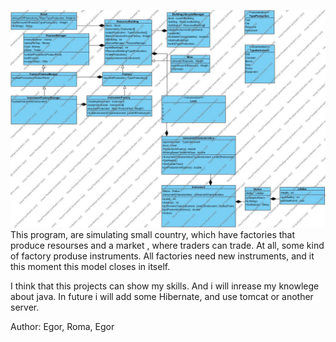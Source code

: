 ![diagram](https://github.com/burbaki/LabProject/blob/master/BuildingAndProduction.jpg)
This program, are simulating small country, which have factories that produce resourses 
and a market , where traders can trade. At all, some kind of factory produse instruments.
All factories need  new instruments, and it this moment this model closes in itself.

I think that this projects can show my skills. And i will inrease my knowlege about java.
In future i will add some Hibernate, and use tomcat or another server.

Author: Egor, Roma, Egor